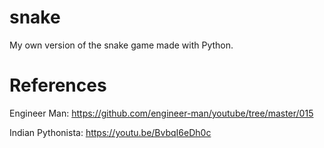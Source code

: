 # snake
My own version of the snake game made with Python.


# References

Engineer Man: https://github.com/engineer-man/youtube/tree/master/015
 
Indian Pythonista: https://youtu.be/BvbqI6eDh0c
